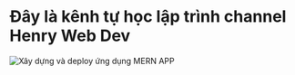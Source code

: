 # Đây là kênh tự học lập trình channel Henry Web Dev

![Xây dựng và deploy ứng dụng MERN APP](https://www.youtube.com/watch?v=khcjRUZCufs)
